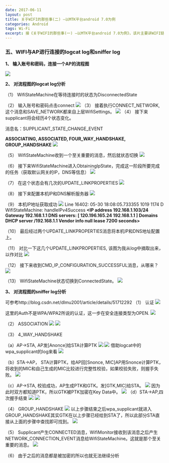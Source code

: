 ```yaml
---
date: 2017-06-11
layout: post
title: 关于WIFI的那些事(二) —以MTK平台android 7.0为例
categories: Android
tags: Wi-Fi
excerpt: 接《关于WIFI的那些事(一) —以MTK平台android 7.0为例》，该片主要讲WIFI链接过程中简要的log分析。
---
```


### **五、WIFI与AP进行连接的logcat log和sniffer log**

**1、 输入账号和密码，连接一个AP的流程图**

![](/blog/assets/wifi/about-wifi-17.png)

**2、 对流程图的logcat log分析**

（1） WifiStateMachine在等待连接时的状态为DisconnectedState

（2） 输入账号和密码点击connect
![](/blog/assets/wifi/about-wifi-18.png)
（3） 接着执行CONNECT_NETWORK,这个消息和SAVE_NETWORK都来自上层WifiSettings。
![](/blog/assets/wifi/about-wifi-19.png)
（4） 接下来supplicant将会经历4个状态变化。

消息名：SUPPLICANT_STATE_CHANGE_EVENT

**ASSOCIATING, ASSOCIATED, FOUR_WAY_HANDSHAKE, GROUP_HANDSHAKE**
![](/blog/assets/wifi/about-wifi-20.png)

（5） WifiStateMachine收到一个至关重要的消息，然后就状态切换
![](/blog/assets/wifi/about-wifi-21.png)

（6） 接下来WifiStateMachine进入ObtainingIpState，完成这一阶段所要完成的任务（获取默认网关的IP，DNS等信息）
![](/blog/assets/wifi/about-wifi-22.png)

（7） 在这个状态会有几次的UPDATE_LINKPROPERTIES
![](/blog/assets/wifi/about-wifi-23.png)

（8） 接下来配置本机IP和DNS解析服务器
![](/blog/assets/wifi/about-wifi-24.png)

（9） 本机IP地址获取成功
![](/blog/assets/wifi/about-wifi-25.png)
Line 16402: 05-30 18:08:05.733355  1019  1174 D WifiStateMachine: handleIPv4Success **\<IP address 192.168.1.103/24 Gateway 192.168.1.1  DNS servers: \[ 120.196.165.24 192.168.1.1 \] Domains  DHCP server /192.168.1.1 Vendor info null lease 7200 seconds\>**

（10） 最后经过两个UPDATE_LINKPROPERTIES消息将本机IP和DNS地址配置上。

（11） 对比一下这几个UPDATE_LINKPROPERTIES, 该图为我从log中摘取出来，以作对比
![](/blog/assets/wifi/about-wifi-25.png)

（12） 接下来收到CMD_IP_CONFIGURATION_SUCCESSFUL消息，从哪来？
![](/blog/assets/wifi/about-wifi-26.png)

（13） WifiStateMachine状态切换到ConnectedState。
![](/blog/assets/wifi/about-wifi-27.png)

**3、 对流程图的sniffer log分析**

可参考http://blog.csdn.net/dlmu2001/article/details/51712292
（1） 认证
![](/blog/assets/wifi/about-wifi-28.png)

这里的Auth不是WPA/WPA2所说的认证，这一步在安全连接类型为OPEN.
![](/blog/assets/wifi/about-wifi-29.png)

（2） ASSOCIATION
![](/blog/assets/wifi/about-wifi-30.png)
![](/blog/assets/wifi/about-wifi-31.png)

（3） 4_WAY_HANDSHAKE
	
（a）AP->STA, AP发\[Anonce\]给STA计算PTK
![](/blog/assets/wifi/about-wifi-32.png)
![](/blog/assets/wifi/about-wifi-33.png)
借助logcat中的wpa_supplicant的log来看
![](/blog/assets/wifi/about-wifi-34.png)
	
（b）STA->AP， STA计算PTK，给AP回\[Snonce, MIC\]AP用Snonce计算PTK，将收到的MIC和自己生成的MIC比较进行完整性校验，如果校验失败，则握手失败。
![](/blog/assets/wifi/about-wifi-35.png)

（c）AP->STA, 校验成功，AP生成PTK和GTK。发\[GTK,MIC\]给STA。
![](/blog/assets/wifi/about-wifi-36.png)
因为此时双方都知道PTK，所以GTK被PTK加密在Key Data中。
![](/blog/assets/wifi/about-wifi-37.png)
（d）STA->AP,四次握手结束
![](/blog/assets/wifi/about-wifi-38.png)
![](/blog/assets/wifi/about-wifi-39.png)

（4） GROUP_HANDSHAKE
![](/blog/assets/wifi/about-wifi-40.png)
以上步骤结束之后wpa_supplicant就进入GROUP_HANDSHAKE其实GTK在以上步骤已经给到STA了，所以此部分STA直接从上面的步骤中查找即可找到。
![](/blog/assets/wifi/about-wifi-41.png)

（5） Supplicant产生CONNECTED消息，WifiMonitor接收到该消息之后产生NETWORK_CONNECTION_EVENT消息给WifiStateMachine。这就是那个至关重要的消息。
![](/blog/assets/wifi/about-wifi-42.png)

（6） 由于之后的消息都是被加密的所以也就无法继续分析